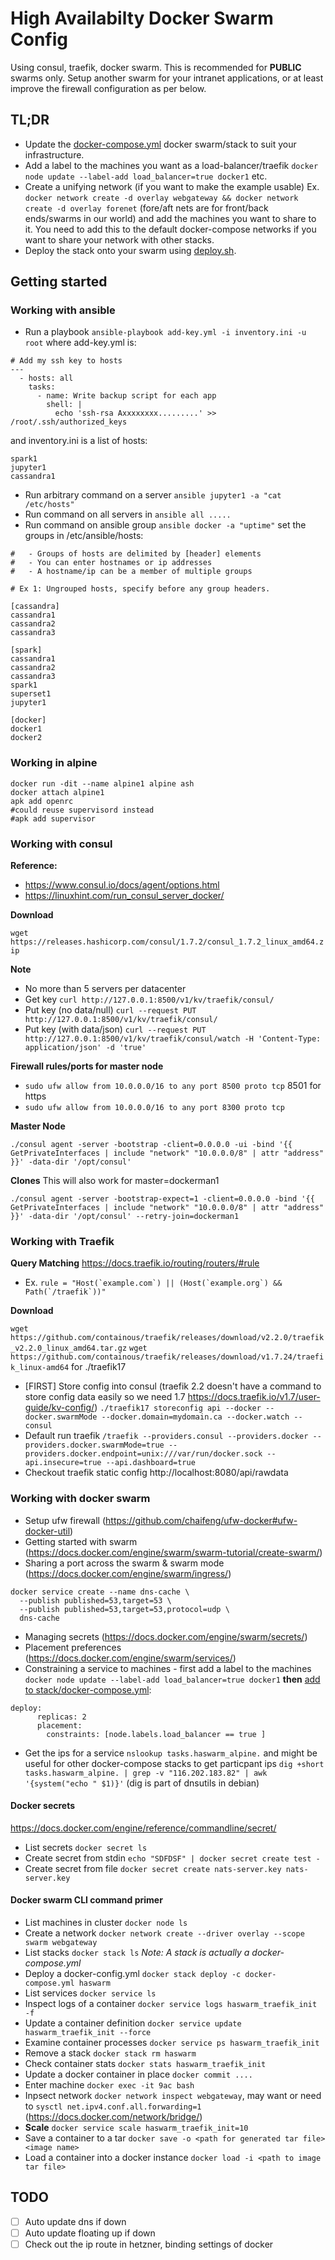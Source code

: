 # High Availabilty Docker Swarm Config
Using consul, traefik, docker swarm. This is recommended for **PUBLIC** swarms only. Setup another swarm for your intranet applications, or at least improve the firewall configuration as per below.

## TL;DR
* Update the [docker-compose.yml](https://github.com/dioptre/haswarm/blob/master/docker-compose.yml) docker swarm/stack to suit your infrastructure.
* Add a label to the machines you want as a load-balancer/traefik ```docker node update --label-add load_balancer=true docker1``` etc.
* Create a unifying network (if you want to make the example usable) Ex. ```docker network create -d overlay webgateway && docker network create -d overlay forenet``` (fore/aft nets are for front/back ends/swarms in our world) and add the machines you want to share to it. You need to add this to the default docker-compose networks if you want to share your network with other stacks.
* Deploy the stack onto your swarm using [deploy.sh](https://github.com/dioptre/haswarm/blob/master/deploy.sh).

## Getting started

### Working with ansible
* Run a playbook ```ansible-playbook add-key.yml -i inventory.ini -u root``` where add-key.yml is:
```
# Add my ssh key to hosts
---
  - hosts: all
    tasks:
      - name: Write backup script for each app
        shell: |
          echo 'ssh-rsa Axxxxxxxx.........' >> /root/.ssh/authorized_keys
```
and inventory.ini is a list of hosts:
```
spark1
jupyter1
cassandra1
```
* Run arbitrary command on a server ```ansible jupyter1 -a "cat /etc/hosts"```
* Run command on all servers in ```ansible all .....```
* Run command on ansible group ```ansible docker -a "uptime"``` set the groups in /etc/ansible/hosts:
```
#   - Groups of hosts are delimited by [header] elements
#   - You can enter hostnames or ip addresses
#   - A hostname/ip can be a member of multiple groups

# Ex 1: Ungrouped hosts, specify before any group headers.

[cassandra]
cassandra1
cassandra2
cassandra3

[spark]
cassandra1
cassandra2
cassandra3
spark1
superset1
jupyter1

[docker]
docker1
docker2
```

### Working in alpine
```
docker run -dit --name alpine1 alpine ash
docker attach alpine1
apk add openrc
#could reuse supervisord instead
#apk add supervisor
```

### Working with consul
**Reference:**
* https://www.consul.io/docs/agent/options.html
* https://linuxhint.com/run_consul_server_docker/

**Download**

```wget https://releases.hashicorp.com/consul/1.7.2/consul_1.7.2_linux_amd64.zip```

**Note**
* No more than 5 servers per datacenter
* Get key ```curl http://127.0.0.1:8500/v1/kv/traefik/consul/```
* Put key (no data/null) ```curl --request PUT http://127.0.0.1:8500/v1/kv/traefik/consul/```
* Put key (with data/json) ```curl --request PUT http://127.0.0.1:8500/v1/kv/traefik/consul/watch -H 'Content-Type: application/json' -d 'true'```

**Firewall rules/ports for master node**
* ```sudo ufw allow from 10.0.0.0/16 to any port 8500 proto tcp``` 8501 for https
* ```sudo ufw allow from 10.0.0.0/16 to any port 8300 proto tcp```

**Master Node**
```
./consul agent -server -bootstrap -client=0.0.0.0 -ui -bind '{{ GetPrivateInterfaces | include "network" "10.0.0.0/8" | attr "address" }}' -data-dir '/opt/consul'
```
**Clones**
This will also work for master=dockerman1
```
./consul agent -server -bootstrap-expect=1 -client=0.0.0.0 -bind '{{ GetPrivateInterfaces | include "network" "10.0.0.0/8" | attr "address" }}' -data-dir '/opt/consul' --retry-join=dockerman1
```
### Working with Traefik
**Query Matching**
https://docs.traefik.io/routing/routers/#rule

* Ex. ```rule = "Host(`example.com`) || (Host(`example.org`) && Path(`/traefik`))"```

**Download**

```wget https://github.com/containous/traefik/releases/download/v2.2.0/traefik_v2.2.0_linux_amd64.tar.gz```
```wget https://github.com/containous/traefik/releases/download/v1.7.24/traefik_linux-amd64``` for ./traefik17

* [FIRST] Store config into consul (traefik 2.2 doesn't have a command to store config data easily so we need 1.7 https://docs.traefik.io/v1.7/user-guide/kv-config/) ```./traefik17 storeconfig api --docker --docker.swarmMode --docker.domain=mydomain.ca --docker.watch --consul```
* Default run traefik ```/traefik --providers.consul --providers.docker --providers.docker.swarmMode=true --providers.docker.endpoint=unix:///var/run/docker.sock --api.insecure=true --api.dashboard=true```
* Checkout traefik static config http://localhost:8080/api/rawdata


### Working with docker swarm

* Setup ufw firewall (https://github.com/chaifeng/ufw-docker#ufw-docker-util)
* Getting started with swarm (https://docs.docker.com/engine/swarm/swarm-tutorial/create-swarm/)
* Sharing a port across the swarm  & swarm mode (https://docs.docker.com/engine/swarm/ingress/)
```
docker service create --name dns-cache \
  --publish published=53,target=53 \
  --publish published=53,target=53,protocol=udp \
  dns-cache
```
* Managing secrets (https://docs.docker.com/engine/swarm/secrets/)
* Placement preferences (https://docs.docker.com/engine/swarm/services/)
* Constraining a service to machines - first add a label to the machines ```docker node update --label-add load_balancer=true docker1``` **then** [add to stack/docker-compose.yml](https://www.sweharris.org/post/2017-07-30-docker-placement/):
```
deploy:
      replicas: 2
      placement:
        constraints: [node.labels.load_balancer == true ]
```
* Get the ips for a service ```nslookup tasks.haswarm_alpine.``` and might be useful for other docker-compose stacks to get particpant ips ```dig +short tasks.haswarm_alpine. | grep -v "116.202.183.82" | awk '{system("echo " $1)}'``` (dig is part of dnsutils in debian)

#### Docker secrets
https://docs.docker.com/engine/reference/commandline/secret/

* List secrets ```docker secret ls```
* Create secret from stdin ```echo "SDFDSF" | docker secret create test -```
* Create secret from file ```docker secret create nats-server.key nats-server.key```



#### Docker swarm CLI command primer
* List machines in cluster ```docker node ls```
* Create a network ```docker network create --driver overlay --scope swarm webgateway```
* List stacks ```docker stack ls``` _Note: A stack is actually a docker-compose.yml_
* Deploy a docker-config.yml ```docker stack deploy -c docker-compose.yml haswarm```
* List services ```docker service ls```
* Inspect logs of a container ```docker service logs haswarm_traefik_init -f```
* Update a container definition ```docker service update haswarm_traefik_init --force```
* Examine container processes ```docker service ps haswarm_traefik_init```
* Remove a stack ```docker stack rm haswarm```
* Check container stats ```docker stats haswarm_traefik_init```
* Update a docker container in place ```docker commit ....```
* Enter machine ```docker exec -it 9ac bash```
* Inpsect network ```docker network inspect webgateway```, may want or need to ```sysctl net.ipv4.conf.all.forwarding=1``` (https://docs.docker.com/network/bridge/)
* **Scale** ```docker service scale haswarm_traefik_init=10```
* Save a container to a tar ```docker save -o <path for generated tar file> <image name>```
* Load a container into a docker instance ```docker load -i <path to image tar file>```

## TODO
- [ ] Auto update dns if down
- [ ] Auto update floating up if down
- [ ] Check out the ip route in hetzner, binding settings of docker
